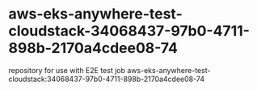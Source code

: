 # aws-eks-anywhere-test-cloudstack-34068437-97b0-4711-898b-2170a4cdee08-74
repository for use with E2E test job aws-eks-anywhere-test-cloudstack:34068437-97b0-4711-898b-2170a4cdee08-74
